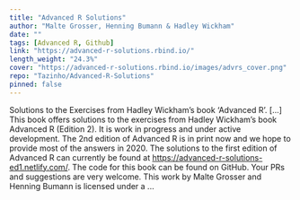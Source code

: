 ```yaml
---
title: "Advanced R Solutions"
author: "Malte Grosser, Henning Bumann & Hadley Wickham"
date: ""
tags: [Advanced R, Github]
link: "https://advanced-r-solutions.rbind.io/"
length_weight: "24.3%"
cover: "https://advanced-r-solutions.rbind.io/images/advrs_cover.png"
repo: "Tazinho/Advanced-R-Solutions"
pinned: false
---
```


Solutions to the Exercises from Hadley Wickham’s book ‘Advanced R’. [...] This book offers solutions to the exercises from Hadley Wickham’s book Advanced R (Edition 2). It is work in progress and under active development. The 2nd edition of Advanced R is in print now and we hope to provide most of the answers in 2020. The solutions to the first edition of Advanced R can currently be found at https://advanced-r-solutions-ed1.netlify.com/. The code for this book can be found on GitHub. Your PRs and suggestions are very welcome. This work by Malte Grosser and Henning Bumann is licensed under a ...
